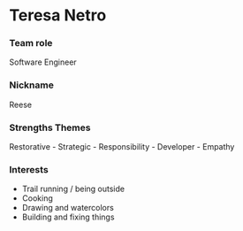 # Teresa Netro

### Team role

Software Engineer

### Nickname

Reese

### Strengths Themes

Restorative - Strategic - Responsibility - Developer - Empathy

### Interests

- Trail running / being outside
- Cooking
- Drawing and watercolors
- Building and fixing things

